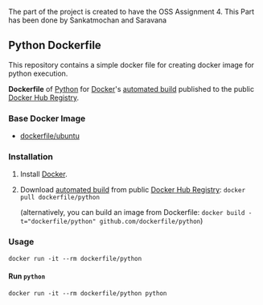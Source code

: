 The part of the project is created to have the OSS Assignment 4. This Part has been done by Sankatmochan and Saravana

## Python Dockerfile

This repository contains a simple docker file for creating docker image for python execution.

 **Dockerfile** of [Python](https://www.python.org/) for [Docker](https://www.docker.com/)'s [automated build](https://registry.hub.docker.com/u/dockerfile/python/) published to the public [Docker Hub Registry](https://registry.hub.docker.com/).

### Base Docker Image

* [dockerfile/ubuntu](http://dockerfile.github.io/#/ubuntu)

### Installation

1. Install [Docker](https://www.docker.com/).

2. Download [automated build](https://registry.hub.docker.com/u/dockerfile/python/) from public [Docker Hub Registry](https://registry.hub.docker.com/): `docker pull dockerfile/python`

   (alternatively, you can build an image from Dockerfile: `docker build -t="dockerfile/python" github.com/dockerfile/python`)


### Usage

    docker run -it --rm dockerfile/python

#### Run `python`

    docker run -it --rm dockerfile/python python

